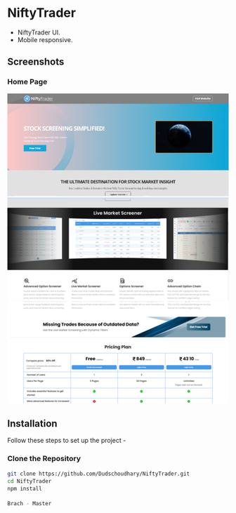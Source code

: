 # NiftyTrader

- NiftyTrader UI.
- Mobile responsive. 

## Screenshots

### Home Page
![Home Page](public/home.png)
![](public/home2.png)
![](public/home3.png)

## Installation

Follow these steps to set up the project - 
 
### Clone the Repository

```bash
git clone https://github.com/Dudschoudhary/NiftyTrader.git
cd NiftyTrader
npm install

Brach - Master
```